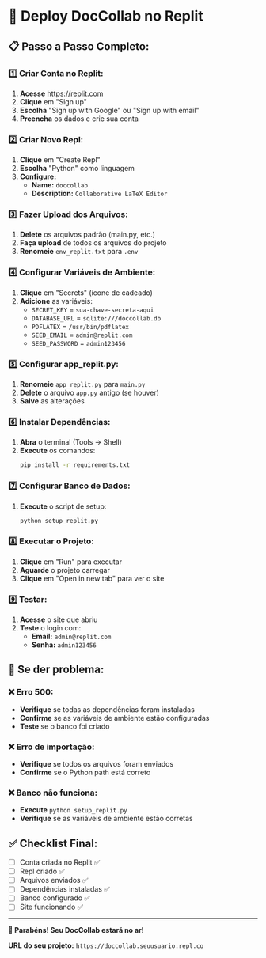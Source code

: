 # 🚀 Deploy DocCollab no Replit

## 📋 Passo a Passo Completo:

### 1️⃣ **Criar Conta no Replit:**
1. **Acesse** https://replit.com
2. **Clique** em "Sign up"
3. **Escolha** "Sign up with Google" ou "Sign up with email"
4. **Preencha** os dados e crie sua conta

### 2️⃣ **Criar Novo Repl:**
1. **Clique** em "Create Repl"
2. **Escolha** "Python" como linguagem
3. **Configure:**
   - **Name:** `doccollab`
   - **Description:** `Collaborative LaTeX Editor`

### 3️⃣ **Fazer Upload dos Arquivos:**
1. **Delete** os arquivos padrão (main.py, etc.)
2. **Faça upload** de todos os arquivos do projeto
3. **Renomeie** `env_replit.txt` para `.env`

### 4️⃣ **Configurar Variáveis de Ambiente:**
1. **Clique** em "Secrets" (ícone de cadeado)
2. **Adicione** as variáveis:
   - `SECRET_KEY` = `sua-chave-secreta-aqui`
   - `DATABASE_URL` = `sqlite:///doccollab.db`
   - `PDFLATEX` = `/usr/bin/pdflatex`
   - `SEED_EMAIL` = `admin@replit.com`
   - `SEED_PASSWORD` = `admin123456`

### 5️⃣ **Configurar app_replit.py:**
1. **Renomeie** `app_replit.py` para `main.py`
2. **Delete** o arquivo `app.py` antigo (se houver)
3. **Salve** as alterações

### 6️⃣ **Instalar Dependências:**
1. **Abra** o terminal (Tools → Shell)
2. **Execute** os comandos:
   ```bash
   pip install -r requirements.txt
   ```

### 7️⃣ **Configurar Banco de Dados:**
1. **Execute** o script de setup:
   ```bash
   python setup_replit.py
   ```

### 8️⃣ **Executar o Projeto:**
1. **Clique** em "Run" para executar
2. **Aguarde** o projeto carregar
3. **Clique** em "Open in new tab" para ver o site

### 9️⃣ **Testar:**
1. **Acesse** o site que abriu
2. **Teste** o login com:
   - **Email:** `admin@replit.com`
   - **Senha:** `admin123456`

## 🔧 **Se der problema:**

### ❌ Erro 500:
- **Verifique** se todas as dependências foram instaladas
- **Confirme** se as variáveis de ambiente estão configuradas
- **Teste** se o banco foi criado

### ❌ Erro de importação:
- **Verifique** se todos os arquivos foram enviados
- **Confirme** se o Python path está correto

### ❌ Banco não funciona:
- **Execute** `python setup_replit.py`
- **Verifique** se as variáveis de ambiente estão corretas

## ✅ **Checklist Final:**

- [ ] Conta criada no Replit ✅
- [ ] Repl criado ✅
- [ ] Arquivos enviados ✅
- [ ] Dependências instaladas ✅
- [ ] Banco configurado ✅
- [ ] Site funcionando ✅

---

**🎉 Parabéns! Seu DocCollab estará no ar!**

**URL do seu projeto:** `https://doccollab.seuusuario.repl.co`



